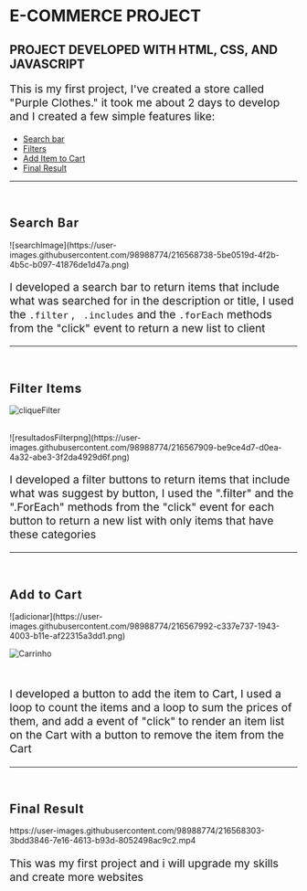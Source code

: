 <h1>E-COMMERCE PROJECT</h1>

<h2 > PROJECT DEVELOPED WITH HTML, CSS, AND JAVASCRIPT</h2>
<p style="font-size: 1.2rem;">This is my first project, I've created a store called "Purple Clothes." it took me about 2 days to develop and I created a few simple features like:</p>
<ul>
    <li >
        <a href="#searchItems">Search bar</a>
    </li>
    <li>
        <a href="#filterItems">Filters</a>
    </li>
    <li>
        <a href="#addToCart">Add Item to Cart</a>
    </li>
    <li>
        <a href="#all">Final Result</a>
    </li>
</ul>

<hr>
<br>

<h2 id="searchItems" style="letter-spacing: 1px;"><strong>Search Bar</strong></h2>
<!-- <img src="./img/images/searchImage.png" alt="search Image" style="max-height: 1000px; max-width: 800px; border-radius: 8px;"> -->
![searchImage](https://user-images.githubusercontent.com/98988774/216568738-5be0519d-4f2b-4b5c-b097-41876de1d47a.png)

<br>
<p style="font-size: 1.2rem;">
    I developed a search bar to return items that include what was searched for in the description or title, I used the <code>.filter</code> , <code> .includes</code> and the <code>.forEach</code> methods from the "click" event to return a new list to client
</p>

<hr>
<br>

<h2 id="filterItems" style="letter-spacing: 1px;"><strong>Filter Items </strong></h2>

<!-- <img src="./img/images/cliqueFilter.png" alt="click Image" style="max-height: 1000px; max-width: 800px; border-radius: 8px;"> -->
![cliqueFilter](https://user-images.githubusercontent.com/98988774/216567883-6d1ea328-b724-4a7d-a9a8-605046818538.png)

<br>
<!-- <img src="./img/images/resultadosFilterpng.png" alt="click Image" style="max-height: 700px; max-width: 600px; border-radius: 8px;"> -->
![resultadosFilterpng](https://user-images.githubusercontent.com/98988774/216567909-be9ce4d7-d0ea-4a32-abe3-3f2da4929d6f.png)

<br>
<p style="font-size: 1.2rem;">
    I developed a filter buttons to return items that include what was suggest by button, I used the  ".filter" and the ".ForEach" methods from the "click" event for each button to return a new list with only items that have these categories
</p>

<hr>
<br>

<h2 id="addToCart" style="letter-spacing: 1px;"><strong>Add to Cart</strong></h2>
<!-- <img src="./img/images/adicionar.png" alt="feature Image" style="max-height: 700px; max-width: 550px;border-radius: 8px; margin-right: 16px;"> -->
![adicionar](https://user-images.githubusercontent.com/98988774/216567992-c337e737-1943-4003-b11e-af22315a3dd1.png)

<!-- <img src="./img/images/Carrinho.png" alt="feature Image" style="max-height: 350px; max-width: 550px;border-radius: 8px;"> -->
![Carrinho](https://user-images.githubusercontent.com/98988774/216568017-354baf71-9a9e-4321-a37b-f5d605328f15.png)

<br>
<p style="font-size: 1.2rem;">
    I developed a button to add the item to Cart, I used a loop to count the items and a loop to sum the prices of them, and add a event of "click" to render an item list on the Cart with a button to remove the item from the Cart
</p>

<hr>
<br>

<h2 id="all" style="letter-spacing: 1px;"><strong>Final Result</strong></h2>
https://user-images.githubusercontent.com/98988774/216568303-3bdd3846-7e16-4613-b93d-8052498ac9c2.mp4
<!-- <video 
    src="./img/videos/ClipeDemoSite.mp4" 
    type="video/mp4"
    controls
    width="800px"
    height="420px">
</video> -->
<br>
<p style="font-size: 1.2rem;">
    This was my first project and i will upgrade my skills and create more websites
</p>




